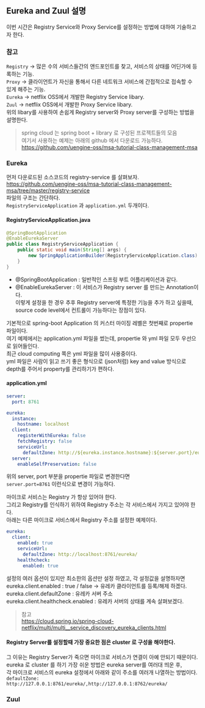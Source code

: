 Eureka and Zuul 설명
------
이번 시간은 Registry Service와 Proxy Service를 설정하는 방법에 대하여 기술하고자 한다. 

### 참고
`Registry` -> 많은 수의 서비스들간의 앤드포인트를 찾고, 서비스의 상태를 어딘가에 등록하는 기능.  
`Proxy` -> 클라이언트가 자신을 통해서 다른 네트워크 서비스에 간접적으로 접속할 수 있게 해주는 기능.  
`Eureka` -> netflix OSS에서 개발한 Registry Service libary.  
`Zuul` -> netflix OSS에서 개발한 Proxy Service libary.  
위의 libary를 사용하여 손쉽게 Registry server와 Proxy server를 구성하는 방법을 설명한다.  

> spring cloud 는 spring boot + library 로 구성된 프로젝트들의 모음  
> 여기서 사용하는 예제는 아래의 github 에서 다운로드 가능하다.  
> https://github.com/uengine-oss/msa-tutorial-class-management-msa 

### Eureka
먼저 다운로드된 소스코드의 registry-service 를 살펴보자.  
https://github.com/uengine-oss/msa-tutorial-class-management-msa/tree/master/registry-service  
파일의 구조는 간단하다.  
`RegistryServiceApplication` 과 `application.yml` 두개이다.  

#### RegistryServiceApplication.java
```java
@SpringBootApplication
@EnableEurekaServer
public class RegistryServiceApplication {
    public static void main(String[] args) {
        new SpringApplicationBuilder(RegistryServiceApplication.class).web(true).run(args);
    }
}
```
* @SpringBootApplication : 일반적인 스프링 부트 어플리케이션과 같다.  
* @EnableEurekaServer : 이 서비스가 Registry server 를 만드는 Annotation이다.  
이렇게 설정을 한 경우 추후 Registry server에 특정한 기능을 추가 하고 싶을때,  
source code level에서 컨트롤이 가능하다는 장점이 있다.  

기본적으로 spring-boot Application 의 커스터 마이징 레벨은 첫번째로 propertie 파일이다.  
여기 예제에서는 application.yml 파일을 썼는데, propertie 와 yml 파일 모두 우선으로 읽어들인다.  
최근 cloud computing 쪽은 yml 파일을 많이 사용중이다.  
yml 파일은 사람이 읽고 쓰기 좋은 형식으로 (json처럼) key and value 방식으로 
depth를 주어서 property를 관리하기가 편하다.

#### application.yml
```yml
server:
  port: 8761

eureka:
  instance:
    hostname: localhost
  client:
    registerWithEureka: false
    fetchRegistry: false
    serviceUrl:
      defaultZone: http://${eureka.instance.hostname}:${server.port}/eureka/
  server:
    enableSelfPreservation: false
```
위의 server, port 부분을 propertie 파일로 변경한다면  
`server.port=8761` 이런식으로 변경이 가능하다.  

마이크로 서비스는 Registry 가 항상 있어야 한다.  
그리고 Registry를 인식하기 위하여 Registry 주소는 각 서비스에서 가지고 있어야 한다.  
아래는 다른 마이크로 서비스에서 Registry 주소를 설정한 예제이다.  
```yml
eureka:
  client:
    enabled: true
    serviceUrl:
      defaultZone: http://localhost:8761/eureka/
    healthcheck:
      enabled: true
```
설정의 여러 옵션이 있지만 최소한의 옵션만 설정 하였고, 각 설정값을 설명하자면  
eureka.client.enabled : true / false -> 유레카 클라이언트를 등록/해제 하겠다.  
eureka.client.defaultZone : 유레카 서버 주소  
eureka.client.healthcheck.enabled : 유레카 서버의 상태를 계속 살펴보겠다.  
> 참고  
> https://cloud.spring.io/spring-cloud-netflix/multi/multi__service_discovery_eureka_clients.html

#### Registry Server를 설정할때 가장 중요한 점은 cluster 로 구성을 해야한다.  
그 이유는 Registry Server가 죽으면 마이크로 서비스가 연결이 아예 안되기 때문이다.  
eureka 로 cluster 를 하기 가장 쉬운 방법은 eureka server를 여러대 띄운 후,  
각 마이크로 서비스의 eureka 설정에서 아래와 같이 주소를 여러개 나열하는 방법이다.  
`defaultZone: http://127.0.0.1:8761/eureka/,http://127.0.0.1:8762/eureka/`

### Zuul

